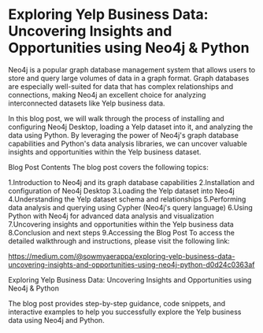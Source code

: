 # Exploring Yelp Business Data: Uncovering Insights and Opportunities using Neo4j & Python

Neo4j is a popular graph database management system that allows users to store and query large volumes of data in a graph format. Graph databases are especially well-suited for data that has complex relationships and connections, making Neo4j an excellent choice for analyzing interconnected datasets like Yelp business data.

In this blog post, we will walk through the process of installing and configuring Neo4j Desktop, loading a Yelp dataset into it, and analyzing the data using Python. By leveraging the power of Neo4j's graph database capabilities and Python's data analysis libraries, we can uncover valuable insights and opportunities within the Yelp business dataset.

Blog Post Contents
The blog post covers the following topics:

1.Introduction to Neo4j and its graph database capabilities
2.Installation and configuration of Neo4j Desktop
3.Loading the Yelp dataset into Neo4j
4.Understanding the Yelp dataset schema and relationships
5.Performing data analysis and querying using Cypher (Neo4j's query language)
6.Using Python with Neo4j for advanced data analysis and visualization
7.Uncovering insights and opportunities within the Yelp business data
8.Conclusion and next steps
9.Accessing the Blog Post
To access the detailed walkthrough and instructions, please visit the following link:

https://medium.com/@sowmyaerappa/exploring-yelp-business-data-uncovering-insights-and-opportunities-using-neo4j-python-d0d24c0363af

Exploring Yelp Business Data: Uncovering Insights and Opportunities using Neo4j & Python

The blog post provides step-by-step guidance, code snippets, and interactive examples to help you successfully explore the Yelp business data using Neo4j and Python.
